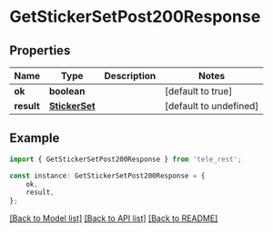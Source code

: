 # GetStickerSetPost200Response


## Properties

Name | Type | Description | Notes
------------ | ------------- | ------------- | -------------
**ok** | **boolean** |  | [default to true]
**result** | [**StickerSet**](StickerSet.md) |  | [default to undefined]

## Example

```typescript
import { GetStickerSetPost200Response } from 'tele_rest';

const instance: GetStickerSetPost200Response = {
    ok,
    result,
};
```

[[Back to Model list]](../README.md#documentation-for-models) [[Back to API list]](../README.md#documentation-for-api-endpoints) [[Back to README]](../README.md)
